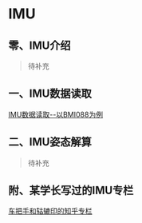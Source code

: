 # IMU

## 零、IMU介绍

>   待补充

## 一、IMU数据读取

[IMU数据读取--以BMI088为例](./IMU数据读取--以BMI088为例.md)

## 二、IMU姿态解算

>   待补充

## 附、某学长写过的IMU专栏
[车把手和轱辘印的知乎专栏](https://www.zhihu.com/column/c_1428150857455681536)  